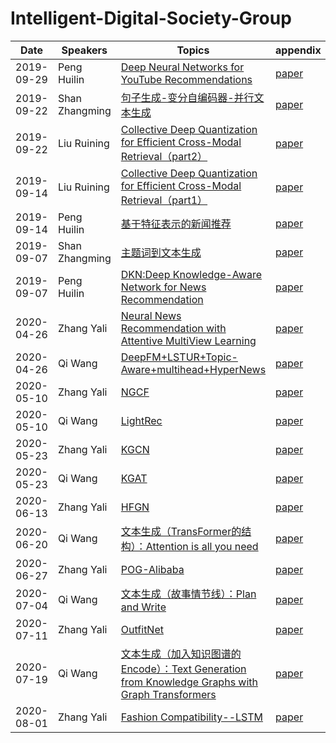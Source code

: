 # Intelligent-Digital-Society-Group
|Date|Speakers|Topics|appendix|
|----|--------|------|----------------|
|2019-09-29|Peng Huilin    |[ Deep Neural Networks for YouTube Recommendations](2019-09-29/penghl/ppt)|[paper](2019-09-29/penghl/paper)|
|2019-09-22|Shan Zhangming    |[句子生成-变分自编码器-并行文本生成](2019-09-22/shanzm/ppt)|[paper](2019-09-22/shanzm/paper)|
|2019-09-22|Liu Ruining    |[Collective Deep Quantization for Efficient Cross-Modal Retrieval（part2）](2019-09-22/liurn/ppt)|[paper](2019-09-22/liurn/paper)|
|2019-09-14|Liu Ruining    |[Collective Deep Quantization for Efficient Cross-Modal Retrieval（part1）](2019-09-14/liurn/ppt)|[paper](2019-09-14/liurn/paper)|
|2019-09-14|Peng Huilin    |[基于特征表示的新闻推荐](2019-09-14/penghl/ppt)|[paper](2019-09-14/penghl/paper)|
|2019-09-07|Shan Zhangming |[主题词到文本生成](2019-09-07/shanzm/ppt)|[paper](2019-09-07/shanzm/paper)|
|2019-09-07|Peng Huilin    |[DKN:Deep Knowledge-Aware Network for News Recommendation](2019-09-07/penghl/ppt)|[paper](2019-09-07/penghl/paper)|
|2020-04-26|Zhang Yali     |[Neural News Recommendation with Attentive MultiView Learning](2020-04-26/zhangyl)|[paper](2020-04-26/zhangyl)|
|2020-04-26|Qi Wang        |[DeepFM+LSTUR+Topic-Aware+multihead+HyperNews](2020-04-26/QiWang)|[paper](2020-04-26/QiWang)|
|2020-05-10|Zhang Yali     |[NGCF](2020-05-10/zhangyl)|[paper](2020-05-10/zhangyl)|
|2020-05-10|Qi Wang        |[LightRec](2020-05-10/QiWang)|[paper](2020-05-10/QiWang)|
|2020-05-23|Zhang Yali     |[KGCN](2020-05-23/zhangyl)|[paper](2020-05-23/zhangyl)|
|2020-05-23|Qi Wang        |[KGAT](2020-05-23/QiWang)|[paper](2020-05-23/QiWang)|
|2020-06-13|Zhang Yali     |[HFGN](2020-06-13/zhangyl)|[paper](2020-06-13/zhangyl)|
|2020-06-20|Qi Wang        |[文本生成（TransFormer的结构）：Attention is all you need](2020-06-20/QiWang)|[paper](2020-06-20/QiWang)|
|2020-06-27|Zhang Yali     |[POG-Alibaba](2020-06-27/zhangyl)|[paper](2020-06-27/zhangyl)|
|2020-07-04|Qi Wang        |[文本生成（故事情节线）：Plan and Write](2020-07-04/QiWang)|[paper](2020-07-04/QiWang)|
|2020-07-11|Zhang Yali     |[OutfitNet](2020-07-11/zhangyl)|[paper](2020-07-11/zhangyl)|
|2020-07-19|Qi Wang        |[文本生成（加入知识图谱的Encode）：Text Generation from Knowledge Graphs with Graph Transformers](2020-07-19/QiWang)|[paper](2020-07-19/QiWang)|
|2020-08-01|Zhang Yali     |[Fashion Compatibility--LSTM](2020-08-01/zhangyl)|[paper](2020-08-01/zhangyl)|

